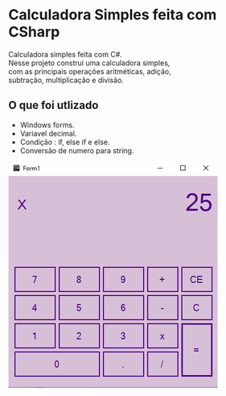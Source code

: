 
# Calculadora Simples feita com CSharp

Calculadora simples feita com C#.   
Nesse projeto construi uma calculadora simples,   
com as principais operações aritméticas, adição,  
subtração, multiplicação e divisão.




## O que foi utlizado

- Windows forms.
- Variavel decimal.
- Condição : if, else if e else.
- Conversão de numero para string.




<img align= "center" alt="html" src="Screenshot_1.png">

